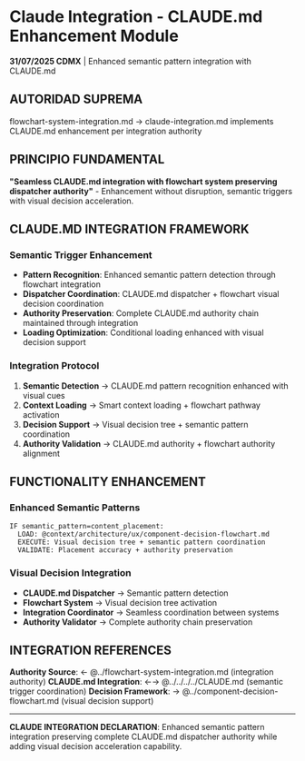 # Claude Integration - CLAUDE.md Enhancement Module

**31/07/2025 CDMX** | Enhanced semantic pattern integration with CLAUDE.md

## AUTORIDAD SUPREMA
flowchart-system-integration.md → claude-integration.md implements CLAUDE.md enhancement per integration authority

## PRINCIPIO FUNDAMENTAL
**"Seamless CLAUDE.md integration with flowchart system preserving dispatcher authority"** - Enhancement without disruption, semantic triggers with visual decision acceleration.

## CLAUDE.MD INTEGRATION FRAMEWORK

### **Semantic Trigger Enhancement**
- **Pattern Recognition**: Enhanced semantic pattern detection through flowchart integration
- **Dispatcher Coordination**: CLAUDE.md dispatcher + flowchart visual decision coordination
- **Authority Preservation**: Complete CLAUDE.md authority chain maintained through integration
- **Loading Optimization**: Conditional loading enhanced with visual decision support

### **Integration Protocol**
1. **Semantic Detection** → CLAUDE.md pattern recognition enhanced with visual cues
2. **Context Loading** → Smart context loading + flowchart pathway activation
3. **Decision Support** → Visual decision tree + semantic pattern coordination
4. **Authority Validation** → CLAUDE.md authority + flowchart authority alignment

## FUNCTIONALITY ENHANCEMENT

### **Enhanced Semantic Patterns**
```
IF semantic_pattern=content_placement:
  LOAD: @context/architecture/ux/component-decision-flowchart.md
  EXECUTE: Visual decision tree + semantic pattern coordination
  VALIDATE: Placement accuracy + authority preservation
```

### **Visual Decision Integration**
- **CLAUDE.md Dispatcher** → Semantic pattern detection
- **Flowchart System** → Visual decision tree activation
- **Integration Coordinator** → Seamless coordination between systems
- **Authority Validator** → Complete authority chain preservation

## INTEGRATION REFERENCES
**Authority Source**: ← @../flowchart-system-integration.md (integration authority)
**CLAUDE.md Integration**: ←→ @../../../../CLAUDE.md (semantic trigger coordination)
**Decision Framework**: → @../component-decision-flowchart.md (visual decision support)

---
**CLAUDE INTEGRATION DECLARATION**: Enhanced semantic pattern integration preserving complete CLAUDE.md dispatcher authority while adding visual decision acceleration capability.